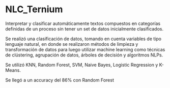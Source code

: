 # NLC_Ternium
Interpretar y clasificar automáticamente textos compuestos en categorías definidas de un proceso sin tener un set de datos inicialmente clasificados.

Se realizó una clasificación de datos, tomando en cuenta variables de tipo lenguaje natural, en donde se realizaron métodos de limpieza y transformación de datos para luego utilizar machine learning como técnicas de clústering, agrupación de datos, árboles de decisión y algoritmos NLPs.

Se utilizó KNN, Random Forest, SVM, Naive Bayes, Logistic Regression y K-Means.

Se llegó a un accuracy del 86% con Random Forest
